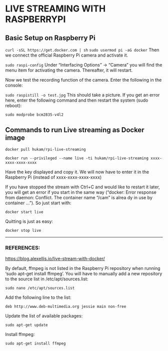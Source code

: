 # LIVE STREAMING WITH RASPBERRYPI

## Basic Setup on Raspberry Pi

`curl -sSL https://get.docker.com | sh`
`sudo usermod pi -aG docker`
Then we connect the official Raspberry Pi camera and activate it.

`sudo raspi-config`
Under “Interfacing Options” -> “Camera” you will find the menu item for activating the camera. Thereafter, it will restart.

Now we test the recording function of the camera. Enter the following in the console:

`sudo raspistill -o test.jpg`
This should take a picture. If you get an error here, enter the following command and then restart the system (sudo reboot):

`sudo modprobe bcm2835-v4l2`


## Commands to run Live streaming as Docker image
`docker pull hukam/rpi-live-streaming`

`docker run --privileged --name live -ti hukam/rpi-live-streaming xxxx-xxxx-xxxx-xxxx`

Have the key displayed and copy it. We will now have to enter it in the Raspberry Pi (instead of xxxx-xxxx-xxxx-xxxx)

If you have stopped the stream with Ctrl+C and would like to restart it later, you will get an error if you start in the same way (“docker: Error response from daemon: Conflict. The container name “/cam” is alrea dy in use by container …”). So just start with:

`docker start live`

Quitting is just as easy:

`docker stop live`


---------------------------------

### REFERENCES: 

https://blog.alexellis.io/live-stream-with-docker/

By default, ffmpeg is not listed in the Raspberry Pi repository when running ‘sudo apt-get install ffmpeg’. You will have to manually add a new repository to the source list in /etc/apt/sources.list:

`sudo nano /etc/apt/sources.list`

Add the following line to the list:

`deb http://www.deb-multimedia.org jessie main non-free`

Update the list of available packages:

`sudo apt-get update`

Install ffmpeg:

`sudo apt-get install ffmpeg`

